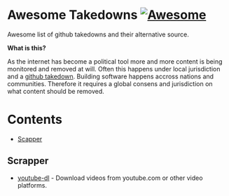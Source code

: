 # Awesome Takedowns [![Awesome](https://cdn.rawgit.com/sindresorhus/awesome/d7305f38d29fed78fa85652e3a63e154dd8e8829/media/badge.svg)](https://github.com/sindresorhus/awesome)

Awesome list of github takedowns and their alternative source.

**What is this?**

As the internet has become a political tool more and more content is being monitored and removed at will. Often this happens under local jurisdiction and a [github takedown](https://github.com/github/gov-takedowns). Building software happens accross nations and communities. Therefore it requires a global consens and jurisdiction on what content should be removed.

# Contents

* [Scapper](#scapper)

## Scrapper

* [youtube-dl](https://gitlab.com/ytdl-org/youtube-dl) - Download videos from youtube.com or other video platforms.
